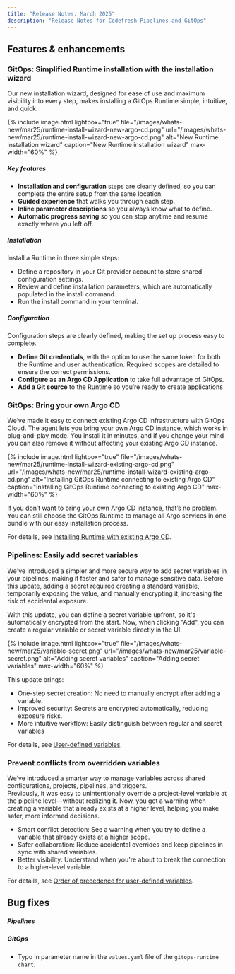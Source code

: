 ```yaml
---
title: "Release Notes: March 2025"
description: "Release Notes for Codefresh Pipelines and GitOps"
---
```

## Features & enhancements


### GitOps: Simplified Runtime installation with the installation wizard
Our new installation wizard, designed for ease of use and maximum visibility into every step, makes installing a GitOps Runtime simple, intuitive, and quick.

 {% include 
   image.html 
   lightbox="true" 
   file="/images/whats-new/mar25/runtime-install-wizard-new-argo-cd.png" 
   url="/images/whats-new/mar25/runtime-install-wizard-new-argo-cd.png" 
   alt="New Runtime installation wizard" 
   caption="New Runtime installation wizard" 
   max-width="60%" 
   %}

##### Key features
* **Installation and configuration** steps are clearly defined, so you can complete the entire setup from the same location.
* **Guided experience** that walks you through each step.
* **Inline parameter descriptions** so you always know what to define.
* **Automatic progress saving** so you can stop anytime and resume exactly where you left off.

##### Installation
Install a Runtime in three simple steps:
* Define a repository in your Git provider account to store shared configuration settings.
* Review and define installation parameters, which are automatically populated in the install command.
* Run the install command in your terminal.

##### Configuration
Configuration steps are clearly defined, making the set up process easy to complete.
* **Define Git credentials**, with the option to use the same token for both the Runtime and user authentication. Required scopes are detailed to ensure the correct permissions.
* **Configure as an Argo CD Application** to take full advantage of GitOps.
* **Add a Git source** to the Runtime so you’re ready to create applications


### GitOps: Bring your own Argo CD
We’ve made it easy to connect existing Argo CD infrastructure with GitOps Cloud.
The agent lets you bring your own Argo CD instance, which works in plug-and-play mode. You install it in minutes, and if you change your mind you can also remove it without affecting your existing Argo CD instance. 

 {% include 
   image.html 
   lightbox="true" 
   file="/images/whats-new/mar25/runtime-install-wizard-existing-argo-cd.png" 
   url="/images/whats-new/mar25/runtime-install-wizard-existing-argo-cd.png" 
   alt="Installing GitOps Runtime connecting to existing Argo CD" 
   caption="Installing GitOps Runtime connecting to existing Argo CD" 
   max-width="60%" 
   %}

If you don’t want to bring your own Argo CD instance, that’s no problem. You can still choose the GitOps Runtime to manage all Argo services in one bundle with our easy installation process. 

For details, see [Installing Runtime with existing Argo CD]({{site.baseurl}}/docs/installation/gitops/runtime-install-with-existing-argo-cd/).


### Pipelines: Easily add secret variables

We've introduced a simpler and more secure way to add secret variables in your pipelines, making it faster and safer to manage sensitive data. Before this update, adding a secret required creating a standard variable, temporarily exposing the value, and manually encrypting it, increasing the risk of accidental exposure.

With this update, you can define a secret variable upfront, so it's automatically encrypted from the start. Now, when clicking "Add", you can create a regular variable or secret variable directly in the UI.

 {% include 
   image.html 
   lightbox="true" 
   file="/images/whats-new/mar25/variable-secret.png" 
   url="/images/whats-new/mar25/variable-secret.png" 
   alt="Adding secret variables" 
   caption="Adding secret variables" 
   max-width="60%" 
   %}

This update brings:
* One-step secret creation: No need to manually encrypt after adding a variable.
* Improved security: Secrets are encrypted automatically, reducing exposure risks.
* More intuitive workflow: Easily distinguish between regular and secret variables


For details, see [User-defined variables]({{site.baseurl}}/docs/pipelines/variables/#user-defined-variables).

### Prevent conflicts from overridden variables

We’ve introduced a smarter way to manage variables across shared configurations, projects, pipelines, and triggers.  
Previously, it was easy to unintentionally override a project-level variable at the pipeline level—without realizing it. Now, you get a warning when creating a variable that already exists at a higher level, helping you make safer, more informed decisions.

* Smart conflict detection: See a warning when you try to define a variable that already exists at a higher scope. 
* Safer collaboration: Reduce accidental overrides and keep pipelines in sync with shared variables. 
* Better visibility: Understand when you're about to break the connection to a higher-level variable. 

For details, see [Order of precedence for user-defined variables]({{site.baseurl}}/docs/pipelines/variables/#order-of-precedence-for-user-defined-variables).

## Bug fixes

##### Pipelines 


##### GitOps
* Typo in parameter name in the `values.yaml` file of the `gitops-runtime chart`.

